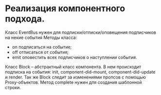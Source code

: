 # Реализация компонентного подхода.

Класс EventBus нужен для подписки/отписки/оповещения подписчиков на некие события
Методы класса: 
- on подписаться на событие;
- off отписаться от события;
- emit оповестить всех подписчиков о наступлении события.

Класс Block – абстрактный класс компонента. В нем происходит подписка на события: init, component-did-mount, component-did-update и render. Так же Block следит за изменениями пропсов с помощью Proxy-объектов. Метод complete нужен для создания шаблонной строки.